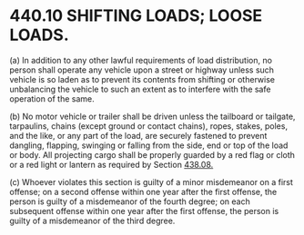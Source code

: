 440.10 SHIFTING LOADS; LOOSE LOADS.
===================================

​(a) In addition to any other lawful requirements of load distribution,
no person shall operate any vehicle upon a street or highway unless such
vehicle is so laden as to prevent its contents from shifting or
otherwise unbalancing the vehicle to such an extent as to interfere with
the safe operation of the same.

​(b) No motor vehicle or trailer shall be driven unless the tailboard or
tailgate, tarpaulins, chains (except ground or contact chains), ropes,
stakes, poles, and the like, or any part of the load, are securely
fastened to prevent dangling, flapping, swinging or falling from the
side, end or top of the load or body. All projecting cargo shall be
properly guarded by a red flag or cloth or a red light or lantern as
required by Section [438.08.](23e5ce8d.html)

​(c) Whoever violates this section is guilty of a minor misdemeanor on a
first offense; on a second offense within one year after the first
offense, the person is guilty of a misdemeanor of the fourth degree; on
each subsequent offense within one year after the first offense, the
person is guilty of a misdemeanor of the third degree.
